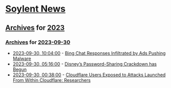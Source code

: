 # [Soylent News](../../../README.md)

## [Archives](../../index.md) for [2023](../index.md)

### [Archives](../../index.md) for [2023-09-30](index.md)

* [2023-09-30, 10:04:00](https://soylentnews.org/article.pl?sid=23/09/30/0320232&from=rss) - [Bing Chat Responses Infiltrated by Ads Pushing Malware](https://soylentnews.org/article.pl?sid=23/09/30/0320232&from=rss)
* [2023-09-30, 05:16:00](https://soylentnews.org/article.pl?sid=23/09/30/0257227&from=rss) - [Disney’s Password-Sharing Crackdown has Begun](https://soylentnews.org/article.pl?sid=23/09/30/0257227&from=rss)
* [2023-09-30, 00:38:00](https://soylentnews.org/article.pl?sid=23/09/29/1750215&from=rss) - [Cloudflare Users Exposed to Attacks Launched From Within Cloudflare: Researchers](https://soylentnews.org/article.pl?sid=23/09/29/1750215&from=rss)

